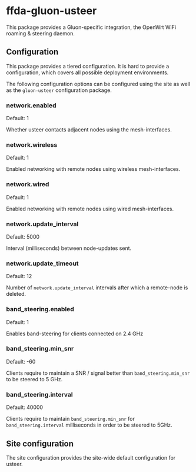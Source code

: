 # ffda-gluon-usteer

This package provides a Gluon-specific integration, the OpenWrt WiFi roaming & steering daemon.


## Configuration

This package provides a tiered configuration. It is hard to provide a configuration, which covers all possible deployment environments.

The following configuration options can be configured using the site as well as the `gluon-usteer` configuration package.


### network.enabled

Default: 1

Whether usteer contacts adjacent nodes using the mesh-interfaces.


### network.wireless

Default: 1

Enabled networking with remote nodes using wireless mesh-interfaces.


### network.wired

Default: 1

Enabled networking with remote nodes using wired mesh-interfaces.


### network.update_interval

Default: 5000

Interval (milliseconds) between node-updates sent.


### network.update_timeout

Default: 12

Number of `network.update_interval` intervals after which a remote-node is deleted.


### band_steering.enabled

Default: 1

Enables band-steering for clients connected on 2.4 GHz


### band_steering.min_snr

Default: -60

Clients require to maintain a SNR / signal better than `band_steering.min_snr` to be steered to 5 GHz.


### band_steering.interval

Default: 40000

Clients require to maintain `band_steering.min_snr` for `band_steering.interval` milliseconds in order to be steered to 5GHz.


## Site configuration

The site configuration provides the site-wide default configuration for usteer.
